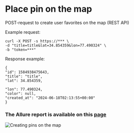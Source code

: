 # Place pin on the map

POST-request to create user favorites on the map (REST API)

Example request:
```
curl -X POST -s https://*** \
-d "title=title&lat=34.854359&lon=77.490324" \
-b "token=***"
```

Response example:
```
{
"id": 1584938475643,
"title": "title",
"lat": 34.854359,

"lon": 77.490324,
"color": null,
"created_at": "2024-06-18T02:13:55+00:00"
}
```

### The Allure report is available on this [page](https://avgorjev.github.io/pin_on_the_map/)

![Creating pins on the map](https://github.com/avgorjev/pin_on_the_map/actions/workflows/test.yml/badge.svg)
